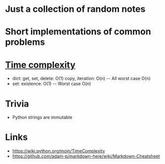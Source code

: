 # Just a collection of random notes

# Short implementations of common problems

# [Time complexity](https://wiki.python.org/moin/TimeComplexity)

- dict: get, set, delete: O(1) copy, iteration: O(n) -- All worst case O(n)
- set: existence: O(1) -- Worst case O(n)

# Trivia

- Python strings are immutable

# Links
- https://wiki.python.org/moin/TimeComplexity
- https://github.com/adam-p/markdown-here/wiki/Markdown-Cheatsheet
